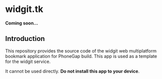 # widgit.tk

**Coming soon...**

## Introduction

This repository provides the source code of the widgit web multiplatform bookmark
application for PhoneGap build. This app is used as a template for the widgit service.

It cannot be used directly. **Do not install this app to your device**.


